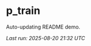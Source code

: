 # p_train

Auto-updating README demo.

<!--START_SECTION:status-->
_Last run: 2025-08-20 21:32 UTC_
<!--END_SECTION:status-->

























